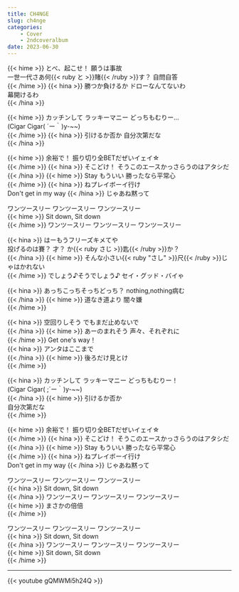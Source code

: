 ```yaml
---
title: CH4NGE
slug: ch4nge
categories:
    - Cover
    - 2ndcoveralbum
date: 2023-06-30
---
```


{{< hime >}}
とべ、起こせ！ 願うは事故  
一世一代さあ何{{< ruby と >}}賭{{< /ruby >}}す？ 自問自答  
{{< /hime >}}
{{< hina >}}
勝つか負けるか ドローなんてないわ  
幕開けるわ  
{{< /hina >}}

{{< hime >}}
カッチンして ラッキーマニー どっちもむりー…  
(Cigar Cigar( ´ー｀)y-~~)  
{{< /hime >}}
{{< hina >}}
引けるか否か 自分次第だな  
{{< /hina >}}

{{< hime >}}
余裕で！ 振り切り全BETだぜいイェイ☆  
{{< /hime >}}
{{< hina >}}
そこどけ！ そうこのエースかっさらうのはアタシだ  
{{< /hina >}}
{{< hime >}}
Stay もういい 勝ったなら平常心  
{{< /hime >}}
{{< hina >}}
ねプレイボーイ行け  
Don't get in my way 
{{< /hina >}}
じゃあね黙って  

ワンツースリー ワンツースリー ワンツースリー  
{{< hime >}}
Sit down, Sit down  
{{< /hime >}}
ワンツースリー ワンツースリー ワンツースリー  

{{< hina >}}
はーもうフリーズキメてや  
投げるのは賽？ 才？ か{{< ruby さじ >}}匙{{< /ruby >}}か？  
{{< /hina >}}
{{< hime >}}
そんな小さい{{< ruby "さし" >}}尺{{< /ruby >}}じゃはかれない  
{{< /hime >}}
でしょう♪そうでしょう♪ セイ・グッド・バイゃ  

{{< hina >}}
あっちこっちそっちどっち？ nothing,nothing病む  
{{< /hina >}}
{{< hime >}}
道なき道より 闇々嫌  
{{< /hime >}}

{{< hina >}}
空回りしそう でもまだ止めないで  
{{< /hina >}}
{{< hime >}}
あーのまれそう 声々、それぞれに  
{{< /hime >}}
Get one's way！  
{{< hina >}}
アンタはここまで  
{{< /hina >}}
{{< hime >}}
後ろだけ見とけ  
{{< /hime >}}

{{< hina >}}
カッチンして ラッキーマニー どっちもむりー！  
(Cigar Cigar( ;´ー｀)y-~~)  
{{< /hina >}}
{{< hime >}}
引けるか否か  
自分次第だな  
{{< /hime >}}

{{< hime >}}
余裕で！ 振り切り全BETだぜいイェイ☆  
{{< /hime >}}
{{< hina >}}
そこどけ！ そうこのエースかっさらうのはアタシだ  
{{< /hina >}}
{{< hime >}}
Stay もういい 勝ったなら平常心  
{{< /hime >}}
{{< hina >}}
ねプレイボーイ行け  
Don't get in my way 
{{< /hina >}}
じゃあね黙って  

ワンツースリー ワンツースリー ワンツースリー  
{{< hina >}}
Sit down, Sit down  
{{< /hina >}}
ワンツースリー ワンツースリー ワンツースリー  
{{< hime >}}
まさかの倍倍  
{{< /hime >}}

ワンツースリー ワンツースリー ワンツースリー  
{{< hina >}}
Sit down, Sit down  
{{< /hina >}}
ワンツースリー ワンツースリー ワンツースリー  
{{< hime >}}
Sit down, Sit down  
{{< /hime >}}

---

{{< youtube gQMWMi5h24Q >}}
